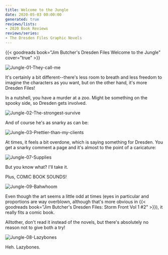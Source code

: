 ```yaml
---
title: Welcome to the Jungle
date: 2020-05-03 00:00:00
generated: true
reviews/lists:
- 2020 Book Reviews
reviews/series:
- The Dresden Files Graphic Novels
---
```

{{< goodreads book="Jim Butcher's Dresden Files Welcome to the Jungle" cover="true" >}}

![Jungle-01-They-call-me](/embeds/books/attachments/jungle-01-they-call-me.png)  

It's certainly a bit different--there's less room to breath and less freedom to imagine the characters as you want, but on the other hand, it's more Dresden Files!  

<!--more-->

In a nutshell, you have a murder at a zoo. Might be something on the spooky side, so Dresden gets involved.  

![Jungle-02-The-strongest-survive](/embeds/books/attachments/jungle-02-the-strongest-survive.png)  

And of course he's as snarky as can be:  

![Jungle-03-Prettier-than-my-clients](/embeds/books/attachments/jungle-03-prettier-than-my-clients.png)  

At times, it feels a bit overdone, which is saying something for Dresden. You get a snarky comment a page and it's almost to the point of a caricature:  

![Jungle-07-Supplies](/embeds/books/attachments/jungle-07-supplies.png)  

But you know what? I'll take it.  

Plus, COMIC BOOK SOUNDS!  

![Jungle-09-Bahwhoom](/embeds/books/attachments/jungle-09-bahwhoom.png)  

Even though the art seems a little odd at times (eyes in particular and proportions are way overblown, although that's more obvious in {{< goodreads book="Jim Butcher's Dresden Files: Storm Front Vol 1 #2" >}}), it really fits a comic book.  

Alltother, don't read it instead of the novels, but there's absolutely no reason not to give both a try!  

![Jungle-08-Lazybones](/embeds/books/attachments/jungle-08-lazybones.png)  

Heh. Lazybones.  


